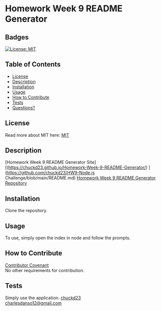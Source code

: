 # Homework Week 9 README Generator
  ## Badges
  [![License: MIT](https://img.shields.io/badge/License-MIT-yellow.svg)](https://opensource.org/licenses/MIT)

  ## Table of Contents
  * [License](#license)
  * [Description](#description)
  * [Installation](#installation)
  * [Usage](#usage)
  * [How to Contribute](#how-to-contribute)
  * [Tests](#tests)
  * [Questions?](#questions)

  ## License
  Read more about MIT here:
  [MIT](https://opensource.org/licenses/MIT)

  ## Description
  [Homework Week 9 README Generator Site][(https://chuckd23.github.io/Homework-Week-9-README-Generator/) ](https://github.com/chuckd23/HW9-Node.js  Challenge/blob/main/README.md) 
  [Homework Week 9 README Generator Repository](https://github.com/chuckd23/Homework-Week-9-README-Generator)  

  ## Installation
  Clone the repository. 

  ## Usage
  To use, simply open the index in node and follow the prompts. 

  ## How to Contribute
  [Contributor Covenant](https://www.contributor-covenant.org/)  
  No other requirements for contribution.

  ## Tests
  Simply use the application.
  [chuckd23](https://github.com/chuckd23)  
  charlesdanso12@gmail.com
